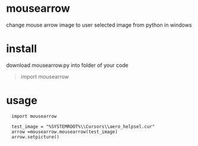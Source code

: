 # mousearrow
change mouse arrow image to user selected image from python in windows

# install
download mousearrow.py into folder of your code 
   >import mousearrow

# usage
  ```
    import mousearrow

    test_image = "%SYSTEMROOT%\\Cursors\\aero_helpsel.cur"
    arrow =mousearrow.mousearrow(test_image)
    arrow.setpicture()
  ```
   
